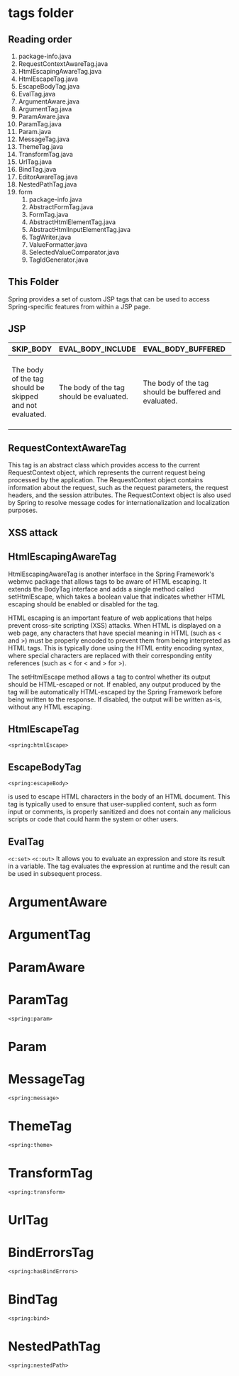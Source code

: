 # tags folder

## Reading order
1. package-info.java
2. RequestContextAwareTag.java
3. HtmlEscapingAwareTag.java
4. HtmlEscapeTag.java
5. EscapeBodyTag.java
6. EvalTag.java
7. ArgumentAware.java
8. ArgumentTag.java
9. ParamAware.java
10. ParamTag.java
11. Param.java
12. MessageTag.java
13. ThemeTag.java
14. TransformTag.java
15. UrlTag.java
16. BindTag.java
17. EditorAwareTag.java
18. NestedPathTag.java
19. form
    1. package-info.java
    2. AbstractFormTag.java
    3. FormTag.java
    4. AbstractHtmlElementTag.java
    5. AbstractHtmlInputElementTag.java
    6. TagWriter.java
    7. ValueFormatter.java
    8. SelectedValueComparator.java
    9. TagIdGenerator.java

## This Folder
Spring provides a set of custom JSP tags that can be used to access Spring-specific features from 
within a JSP page.

## JSP

| SKIP_BODY        | EVAL_BODY_INCLUDE | EVAL_BODY_BUFFERED | SKIP_PAGE | EVAL_PAGE |
| ------------- | ------------- | ----- | ----- | -----|
| The body of the tag should be skipped and not evaluated.| The body of the tag should be evaluated.| The body of the tag should be buffered and evaluated.|The remainder of the JSP page should be skipped and not evaluated.|The remainder of the JSP page should be evaluated.|


## RequestContextAwareTag
This tag is an abstract class which provides access to the current RequestContext object, which 
represents the current request being processed by the application. The RequestContext object contains 
information about the request, such as the request parameters, the request headers, and the session 
attributes. The RequestContext object is also used by Spring to resolve message codes for 
internationalization and localization purposes.

## XSS attack

## HtmlEscapingAwareTag
HtmlEscapingAwareTag is another interface in the Spring Framework's webmvc package that allows tags to
be aware of HTML escaping. It extends the BodyTag interface and adds a single method called 
setHtmlEscape, which takes a boolean value that indicates whether HTML escaping should be enabled or 
disabled for the tag.

HTML escaping is an important feature of web applications that helps prevent cross-site scripting (XSS) 
attacks. When HTML is displayed on a web page, any characters that have special meaning in HTML (such 
as < and >) must be properly encoded to prevent them from being interpreted as HTML tags. This is 
typically done using the HTML entity encoding syntax, where special characters are replaced with their 
corresponding entity references (such as < for < and > for >).

The setHtmlEscape method allows a tag to control whether its output should be HTML-escaped or not. If 
enabled, any output produced by the tag will be automatically HTML-escaped by the Spring Framework 
before being written to the response. If disabled, the output will be written as-is, without any HTML 
escaping.
## HtmlEscapeTag
    
`<spring:htmlEscape>`
    
## EscapeBodyTag
    
`<spring:escapeBody>` 

is used to escape HTML characters in the body of an HTML document. This tag is 
typically used to ensure that user-supplied content, such as form input or comments, is properly 
sanitized and does not contain any malicious scripts or code that could harm the system or other users.

## EvalTag
`<c:set>`
`<c:out>`
It allows you to evaluate an expression and store its result in a variable. The tag evaluates the 
expression at runtime and the result can be used in subsequent process.

# ArgumentAware

# ArgumentTag

# ParamAware

# ParamTag
`<spring:param>`

# Param

# MessageTag
`<spring:message>`

# ThemeTag
`<spring:theme>`

# TransformTag
`<spring:transform>`

# UrlTag

# BindErrorsTag
`<spring:hasBindErrors>`

# BindTag
`<spring:bind>`

# NestedPathTag
`<spring:nestedPath>`
